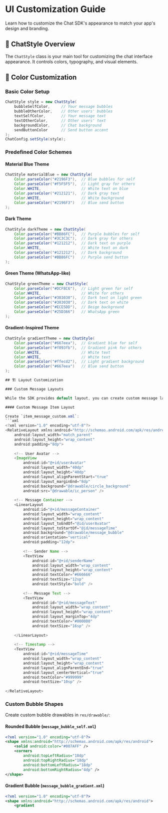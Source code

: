 # UI Customization Guide

Learn how to customize the Chat SDK's appearance to match your app's design and branding.

## 🎨 ChatStyle Overview

The `ChatStyle` class is your main tool for customizing the chat interface appearance. It controls colors, typography, and visual elements.

## 🌈 Color Customization

### Basic Color Setup

```java
ChatStyle style = new ChatStyle(
    bubbleSelfColor,     // Your message bubbles
    bubbleOtherColor,    // Other users' bubbles  
    textSelfColor,       // Your message text
    textOtherColor,      // Other users' text
    backgroundColor,     // Chat background
    sendButtonColor      // Send button accent
);
ChatConfig.setStyle(style);
```

### Predefined Color Schemes

#### Material Blue Theme
```java
ChatStyle materialBlue = new ChatStyle(
    Color.parseColor("#2196F3"),  // Blue bubbles for self
    Color.parseColor("#F5F5F5"),  // Light gray for others
    Color.WHITE,                  // White text on blue
    Color.parseColor("#212121"),  // Dark gray text
    Color.WHITE,                  // White background
    Color.parseColor("#2196F3")   // Blue send button
);
```

#### Dark Theme
```java
ChatStyle darkTheme = new ChatStyle(
    Color.parseColor("#BB86FC"),  // Purple bubbles for self
    Color.parseColor("#3C3C3C"),  // Dark gray for others
    Color.parseColor("#121212"),  // Dark text on purple
    Color.WHITE,                  // White text on dark
    Color.parseColor("#121212"),  // Dark background
    Color.parseColor("#BB86FC")   // Purple send button
);
```

#### Green Theme (WhatsApp-like)
```java
ChatStyle greenTheme = new ChatStyle(
    Color.parseColor("#DCF8C6"),  // Light green for self
    Color.WHITE,                  // White for others
    Color.parseColor("#303030"),  // Dark text on light green
    Color.parseColor("#303030"),  // Dark text on white
    Color.parseColor("#ECE5DD"),  // Beige background
    Color.parseColor("#25D366")   // WhatsApp green
);
```

#### Gradient-Inspired Theme
```java
ChatStyle gradientTheme = new ChatStyle(
    Color.parseColor("#667eea"),  // Gradient blue for self
    Color.parseColor("#f093fb"),  // Gradient pink for others
    Color.WHITE,                  // White text
    Color.WHITE,                  // White text
    Color.parseColor("#ffecd2"),  // Light gradient background
    Color.parseColor("#667eea")   // Blue send button
);

## 🏗️ Layout Customization

### Custom Message Layouts

While the SDK provides default layout, you can create custom message layouts by extending the existing components:

#### Custom Message Item Layout

Create `item_message_custom.xml`:
```xml
<?xml version="1.0" encoding="utf-8"?>
<RelativeLayout xmlns:android="http://schemas.android.com/apk/res/android"
    android:layout_width="match_parent"
    android:layout_height="wrap_content"
    android:padding="8dp">
    
    <!-- User Avatar -->
    <ImageView
        android:id="@+id/userAvatar"
        android:layout_width="40dp"
        android:layout_height="40dp"
        android:layout_alignParentStart="true"
        android:layout_marginEnd="8dp"
        android:background="@drawable/circle_background"
        android:src="@drawable/ic_person" />
    
    <!-- Message Container -->
    <LinearLayout
        android:id="@+id/messageContainer"
        android:layout_width="wrap_content"
        android:layout_height="wrap_content"
        android:layout_toEndOf="@id/userAvatar"
        android:layout_toStartOf="@id/messageTime"
        android:background="@drawable/message_bubble"
        android:orientation="vertical"
        android:padding="12dp">
        
        <!-- Sender Name -->
        <TextView
            android:id="@+id/senderName"
            android:layout_width="wrap_content"
            android:layout_height="wrap_content"
            android:textColor="#666666"
            android:textSize="12sp"
            android:textStyle="bold" />
        
        <!-- Message Text -->
        <TextView
            android:id="@+id/messageText"
            android:layout_width="wrap_content"
            android:layout_height="wrap_content"
            android:layout_marginTop="4dp"
            android:textColor="#000000"
            android:textSize="16sp" />
            
    </LinearLayout>
    
    <!-- Timestamp -->
    <TextView
        android:id="@+id/messageTime"
        android:layout_width="wrap_content"
        android:layout_height="wrap_content"
        android:layout_alignParentEnd="true"
        android:layout_centerVertical="true"
        android:textColor="#999999"
        android:textSize="10sp" />
        
</RelativeLayout>
```

### Custom Bubble Shapes

Create custom bubble drawables in `res/drawable/`:

#### Rounded Bubble (`message_bubble_self.xml`)
```xml
<?xml version="1.0" encoding="utf-8"?>
<shape xmlns:android="http://schemas.android.com/apk/res/android">
    <solid android:color="#007AFF" />
    <corners
        android:topLeftRadius="18dp"
        android:topRightRadius="18dp"
        android:bottomLeftRadius="18dp"
        android:bottomRightRadius="4dp" />
</shape>
```

#### Gradient Bubble (`message_bubble_gradient.xml`)
```xml
<?xml version="1.0" encoding="utf-8"?>
<shape xmlns:android="http://schemas.android.com/apk/res/android">
    <gradient
